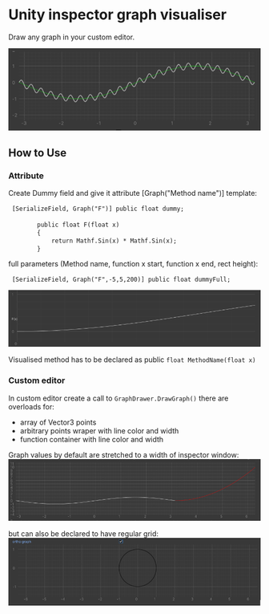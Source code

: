 
# Unity inspector graph visualiser

 Draw any graph in your custom editor.
 
 <p align="center">
  <img src="https://github.com/MPrzekop/Unity-Inspector-Graph/blob/images/Editor/GIT%20images/Main.png" width="700" title="hover text">
 </p>
 

## How to Use
### Attribute
Create Dummy field and give it attribute [Graph("Method name")]
template:

```
 [SerializeField, Graph("F")] public float dummy;
       
        public float F(float x)
        {
            return Mathf.Sin(x) * Mathf.Sin(x);
        }
```

full parameters (Method name, function x start, function x end, rect height):

```
 [SerializeField, Graph("F",-5,5,200)] public float dummyFull;
```

![](https://github.com/MPrzekop/Unity-Inspector-Graph/blob/images/Editor/GIT%20images/AttributeVis.png)

Visualised method has to be declared as public `float MethodName(float x)`

### Custom editor
In custom editor create a call to `GraphDrawer.DrawGraph()` there are overloads for:
* array of Vector3 points
* arbitrary points wraper with line color and width
* function container with line color and width

Graph values by default are stretched to a width of inspector window:
![](https://github.com/MPrzekop/Unity-Inspector-Graph/blob/images/Editor/GIT%20images/Stretched.png)

but can also be declared to have regular grid:
![](https://github.com/MPrzekop/Unity-Inspector-Graph/blob/images/Editor/GIT%20images/ortho.png)



